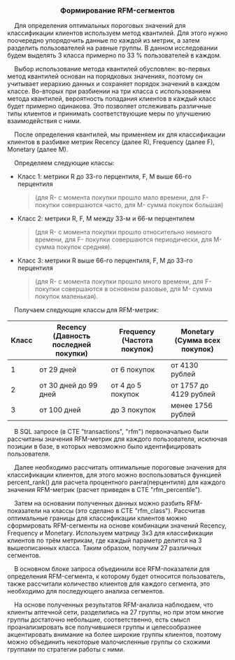 <h3 align="center">Формирование RFM-сегментов </h3>

&nbsp;&nbsp;&nbsp;&nbsp;Для определения оптимальных пороговых значений для классификации
клиентов используем метод квантилей. Для этого нужно поочередно
упорядочить данные по каждой из метрик, а затем разделить пользователей
на равные группы. В данном исследовании будем выделять 3 класса примерно
по 33 % пользователей в каждом.

&nbsp;&nbsp;&nbsp;&nbsp;Выбор использование метода квантилей обусловлен: во-первых метод
квантилей основан на порядковых значениях, поэтому он учитывает иерархию
данных и сохраняет порядок значений в каждом классе. Во-вторых при
разбиении на три класса с использованием метода квантилей, вероятность
попадания клиентов в каждый класс будет примерно одинакова. Это
позволяет отслеживать различные типы клиентов и принимать
соответствующие меры по улучшению взаимодействия с ними.

&nbsp;&nbsp;&nbsp;&nbsp;После определения квантилей, мы применяем их для классификации клиентов
в разбивке метрик Recency (далее R), Frequency (далее F), Monetary
(далее M).

&nbsp;&nbsp;&nbsp;&nbsp;Определяем следующие классы:

-   Класс 1: метрики R до 33-го перцентиля, F, M выше 66-го перцентиля
    > (для R- с момента покупки прошло мало времени, для F- покупки
    > совершаются часто, для M- сумма покупок большая)

-   Класс 2: метрики R, F, M между 33-м и 66-м перцентилем
    > (для R- с момента покупки прошло относительно немного времени, для F-
    > покупки совершаются периодически, для M- сумма покупок средняя).

-   Класс 3: метрики R выше 66-го перцентиля, F, M до 33-го перцентиля
    > (для R- с момента покупки прошло много времени, для F- покупки
    > совершаются в основном разовые, для M- сумма покупок маленькая).

&nbsp;&nbsp;&nbsp;&nbsp;Получаем следующие классы для RFM-метрик:


| Класс |  Recency (Давность последней покупки)| Frequency (Частота покупок) |Monetary (Сумма всех покупок) |
|-------|--------------------------------------|-----------------------------|------------------------------|
| 1     | от 29 дней                           | от 6 покупок                |от 4130 рублей                |
| 2     | от 30 дней до 99 дней                | от 4 до 5 покупок           |от 1757 до 4129 рублей        |
| 3     | от 100 дней                          | до 3 покупок                |менее 1756 рублей             |


&nbsp;&nbsp;&nbsp;&nbsp;В SQL запросе (в CTE "transactions", "rfm") первоначально были
рассчитаны значения RFM-метрик для каждого пользователя, исключая
позиции в базе, в которых невозможно было идентифицировать пользователя.

&nbsp;&nbsp;&nbsp;&nbsp;Далее необходимо рассчитать оптимальные пороговые значения для
классификации клиентов, для этого можно воспользоваться функцией
percent_rank() для расчета процентного ранга(перцентиля) для каждого
значения RFM-метрик (расчет приведен в CTE "rfm_percentile").

&nbsp;&nbsp;&nbsp;&nbsp;Затем на основании полученных данных можно разбить RFM- показатели на
классы (это сделано в CTE "rfm_class"). Рассчитав оптимальные границы
для классификации клиентов можно сформировать RFM-сегменты на основе
комбинации значений Recency, Frequency и Monetary. Используем матрицу
3х3 для классификации клиентов по трём метрикам, где каждый параметр
делится на 3 вышеописанных класса. Таким образом, получим 27 различных
сегментов.

&nbsp;&nbsp;&nbsp;&nbsp;В основном блоке запроса объединили все RFM-показатели для определения
RFM-сегмента, к которому будет относится пользователь, также рассчитали
количество клиентов для каждого сегмента, это необходимо для
последующего анализа сегментов.

&nbsp;&nbsp;&nbsp;&nbsp;На основе полученных результатов RFM-анализа наблюдаем, что клиенты
аптечной сети, разделились на 27 группы, но при этом многие группы
достаточно небольшие, соответственно, есть смысл проанализировать все
получившиеся группы и целесообразнее акцентировать внимание на более
широкие группы клиентов, поэтому можно объединить некоторые
малочисленные группы со схожими группами по стратегии работы с ними.
